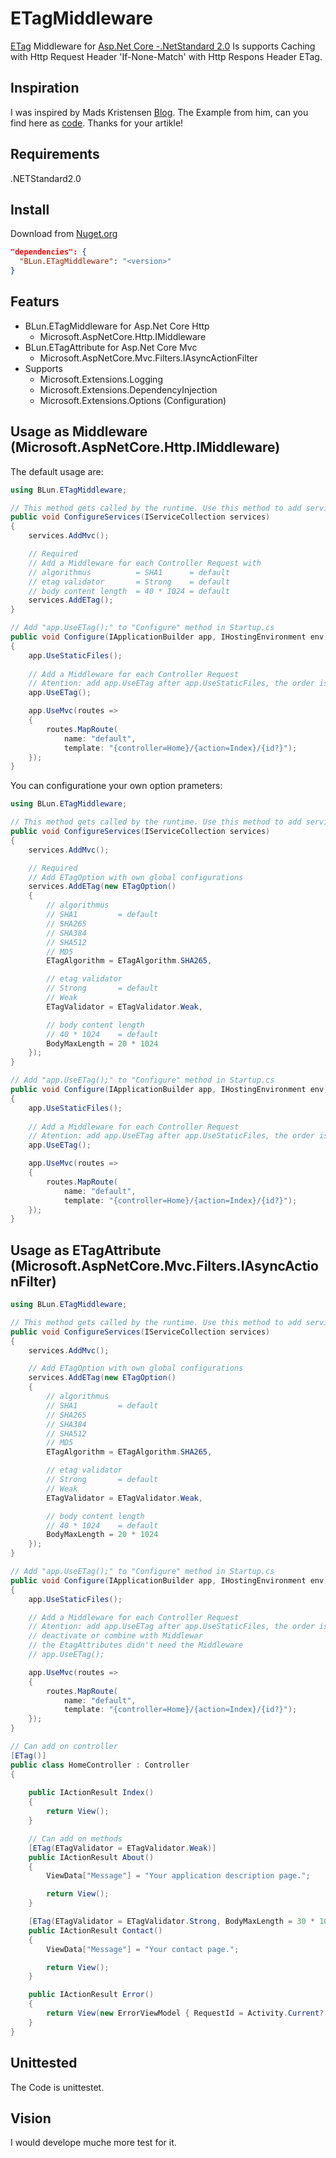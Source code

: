 # ETagMiddleware
[ETag](https://www.w3.org/Protocols/rfc2616/rfc2616-sec14.html#sec14.19) Middleware for [Asp.Net Core -.NetStandard 2.0](https://docs.microsoft.com/aspnet/core/)
Is supports Caching with Http Request Header 'If-None-Match' with Http Respons Header ETag.

## Inspiration
I was inspired by Mads Kristensen 
[Blog](https://madskristensen.net/blog/send-etag-headers-in-aspnet-core/). The Example from him, can you find here as 
[code](https://gist.github.com/madskristensen/36357b1df9ddbfd123162cd4201124c4).
Thanks for your artikle!

## Requirements
.NETStandard2.0

## Install
Download from [Nuget.org](https://www.nuget.org/packages/BLun.ETagMiddleware/)
```json
"dependencies": {
  "BLun.ETagMiddleware": "<version>"
}
```

## Featurs
 - BLun.ETagMiddleware for Asp.Net Core Http
    - Microsoft.AspNetCore.Http.IMiddleware
 - BLun.ETagAttribute for Asp.Net Core Mvc
    - Microsoft.AspNetCore.Mvc.Filters.IAsyncActionFilter
 - Supports 
    - Microsoft.Extensions.Logging
    - Microsoft.Extensions.DependencyInjection
    - Microsoft.Extensions.Options (Configuration)


## Usage as Middleware (Microsoft.AspNetCore.Http.IMiddleware)

The default usage are:
```c# 
using BLun.ETagMiddleware;

// This method gets called by the runtime. Use this method to add services to the container.
public void ConfigureServices(IServiceCollection services)
{
    services.AddMvc();

    // Required
    // Add a Middleware for each Controller Request with
    // algorithmus          = SHA1      = default
    // etag validator       = Strong    = default
    // body content length  = 40 * 1024 = default
    services.AddETag();
}

// Add "app.UseETag();" to "Configure" method in Startup.cs
public void Configure(IApplicationBuilder app, IHostingEnvironment env)
{
    app.UseStaticFiles();
    
    // Add a Middleware for each Controller Request
    // Atention: add app.UseETag after app.UseStaticFiles, the order is important for performance
    app.UseETag();

    app.UseMvc(routes =>
    {
        routes.MapRoute(
            name: "default",
            template: "{controller=Home}/{action=Index}/{id?}");
    });
}
```

You can configuratione your own option prameters:

```c# 
using BLun.ETagMiddleware;

// This method gets called by the runtime. Use this method to add services to the container.
public void ConfigureServices(IServiceCollection services)
{
    services.AddMvc();

    // Required
    // Add ETagOption with own global configurations
    services.AddETag(new ETagOption()
    {
        // algorithmus
        // SHA1         = default
        // SHA265
        // SHA384
        // SHA512
        // MD5
        ETagAlgorithm = ETagAlgorithm.SHA265,

        // etag validator
        // Strong       = default
        // Weak
        ETagValidator = ETagValidator.Weak,

        // body content length
        // 40 * 1024    = default
        BodyMaxLength = 20 * 1024
    });
}

// Add "app.UseETag();" to "Configure" method in Startup.cs
public void Configure(IApplicationBuilder app, IHostingEnvironment env)
{
    app.UseStaticFiles();
    
    // Add a Middleware for each Controller Request
    // Atention: add app.UseETag after app.UseStaticFiles, the order is important
    app.UseETag();

    app.UseMvc(routes =>
    {
        routes.MapRoute(
            name: "default",
            template: "{controller=Home}/{action=Index}/{id?}");
    });
}
```

## Usage as ETagAttribute (Microsoft.AspNetCore.Mvc.Filters.IAsyncActionFilter)

```c# 
using BLun.ETagMiddleware;

// This method gets called by the runtime. Use this method to add services to the container.
public void ConfigureServices(IServiceCollection services)
{
    services.AddMvc();

    // Add ETagOption with own global configurations
    services.AddETag(new ETagOption()
    {
        // algorithmus
        // SHA1         = default
        // SHA265
        // SHA384
        // SHA512
        // MD5
        ETagAlgorithm = ETagAlgorithm.SHA265,

        // etag validator
        // Strong       = default
        // Weak
        ETagValidator = ETagValidator.Weak,

        // body content length
        // 40 * 1024    = default
        BodyMaxLength = 20 * 1024
    });
}

// Add "app.UseETag();" to "Configure" method in Startup.cs
public void Configure(IApplicationBuilder app, IHostingEnvironment env)
{
    app.UseStaticFiles();

    // Add a Middleware for each Controller Request
    // Atention: add app.UseETag after app.UseStaticFiles, the order is important
    // deactivate or combine with Middlewar
    // the EtagAttributes didn't need the Middleware
    // app.UseETag();

    app.UseMvc(routes =>
    {
        routes.MapRoute(
            name: "default",
            template: "{controller=Home}/{action=Index}/{id?}");
    });
}

// Can add on controller
[ETag()]
public class HomeController : Controller
{
    
    public IActionResult Index()
    {
        return View();
    }

    // Can add on methods
    [ETag(ETagValidator = ETagValidator.Weak)]
    public IActionResult About()
    {
        ViewData["Message"] = "Your application description page.";

        return View();
    }

    [ETag(ETagValidator = ETagValidator.Strong, BodyMaxLength = 30 * 1024, ETagAlgorithm = ETagAlgorithm.SHA384)]
    public IActionResult Contact()
    {
        ViewData["Message"] = "Your contact page.";

        return View();
    }

    public IActionResult Error()
    {
        return View(new ErrorViewModel { RequestId = Activity.Current?.Id ?? HttpContext.TraceIdentifier });
    }
}
```

## Unittested
The Code is unittestet.

## Vision
I would develope muche more test for it.
